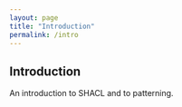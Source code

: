```yaml
---
layout: page
title: "Introduction"
permalink: /intro
---
```


## Introduction

An introduction to SHACL and to patterning.
